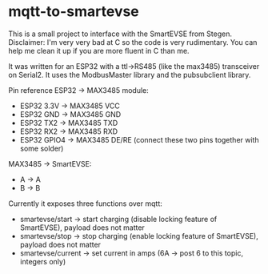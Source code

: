 # mqtt-to-smartevse

This is a small project to interface with the SmartEVSE from Stegen. Disclaimer: I'm very very bad at C so the code is very rudimentary. You can help me clean it up if you are more fluent in C than me.

It was written for an ESP32 with a ttl->RS485 (like the max3485) transceiver on Serial2. It uses the ModbusMaster library and the pubsubclient library.

Pin reference ESP32 -> MAX3485 module:
* ESP32 3.3V -> MAX3485 VCC
* ESP32 GND -> MAX3485 GND
* ESP32 TX2 -> MAX3485 TXD
* ESP32 RX2 -> MAX3485 RXD
* ESP32 GPIO4 -> MAX3485 DE/RE (connect these two pins together with some solder)

MAX3485 -> SmartEVSE:
* A -> A
* B -> B

Currently it exposes three functions over mqtt:
* smartevse/start -> start charging (disable locking feature of SmartEVSE), payload does not matter
* smartevse/stop -> stop charging (enable locking feature of SmartEVSE), payload does not matter
* smartevse/current -> set current in amps (6A -> post 6 to this topic, integers only)
